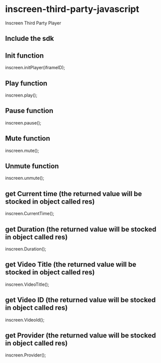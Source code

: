 # inscreen-third-party-javascript
Inscreen Third Party Player

## Include the sdk 
<script type="text/javascript"  src="inscreenSdk.js"></script>

## Init function
inscreen.initPlayer(iframeID);

## Play function 
inscreen.play();

## Pause function
inscreen.pause();

## Mute function
inscreen.mute();

## Unmute function
inscreen.unmute();

## get Current time (the returned value will be stocked in object called res)
inscreen.CurrentTime();

## get Duration (the returned value will be stocked in object called res)
inscreen.Duration();

## get Video Title (the returned value will be stocked in object called res)
inscreen.VideoTitle();

## get Video ID (the returned value will be stocked in object called res)
inscreen.VideoId();
 
## get Provider (the returned value will be stocked in object called res)
inscreen.Provider();

